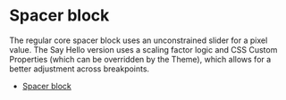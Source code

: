 # Spacer block

The regular core spacer block uses an unconstrained slider for a pixel value. The Say Hello 
version uses a scaling factor logic and CSS Custom Properties (which can be overridden by 
the Theme), which allows for a better adjustment across breakpoints.

* [Spacer block](https://github.com/SayHelloGmbH/shb-spacer)

